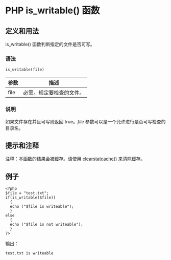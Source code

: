 # PHP is_writable() 函数



## 定义和用法

is_writable() 函数判断指定的文件是否可写。

### 语法

```
is_writable(file)
```

| 参数 | 描述 |
| --- | --- |
| file | 必需。规定要检查的文件。 |

### 说明

如果文件存在并且可写则返回 true。_file_ 参数可以是一个允许进行是否可写检查的目录名。

## 提示和注释

注释：本函数的结果会被缓存。请使用 [clearstatcache()](/php/func_filesystem_clearstatcache.asp "PHP clearstatcache() 函数") 来清除缓存。

## 例子

```
<?php
$file = "test.txt";
if(is_writable($file))
  {
  echo ("$file is writeable");
  }
else
  {
  echo ("$file is not writeable");
  }
?>
```

输出：

```
test.txt is writeable
```



